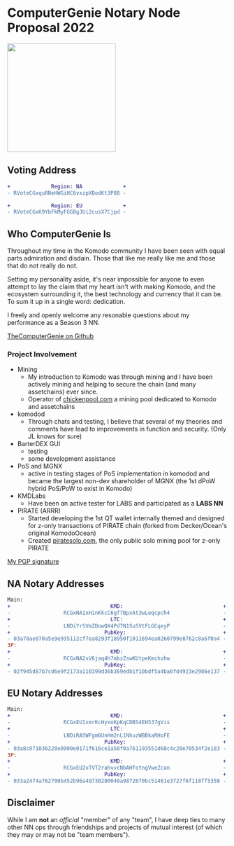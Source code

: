 # ComputerGenie Notary Node Proposal 2022

<img src="https://github.com/TheComputerGenie/NotaryNodes/blob/master/season4/candidates/computergenie/genie.jpg" width="248">

## Voting Address
```diff
+             Region: NA             +
- RVoteCGxquRNeHWGiHC6vxzpXBodKt3P88 -

+             Region: EU             +
- RVoteCGxK9YbFkMyFGG8gJUi2cusX7Cjpd -
```

## Who ComputerGenie Is
Throughout my time in the Komodo community I have been seen with equal parts admiration and disdain. Those that like me really like me and those that do not really do not.

Setting my personality aside, it's near impossible for anyone to even attempt to lay the claim that my heart isn't with making Komodo, and the ecosystem
surrounding it, the best technology and currency that it can be. To sum it up in a single word: dedication.

I freely and openly welcome any resonable questions about my performance as a Season 3 NN.

[TheComputerGenie on Github](https://github.com/TheComputerGenie)

### Project Involvement

  - Mining
    - My introduction to Komodo was through mining and I have been actively mining and helping to secure the chain (and many assetchains) ever since.
    - Operator of [chickenpool.com](http://chickenpool.com) a mining pool dedicated to Komodo and assetchains
  - komodod
    - Through chats and testing, I believe that several of my theories and comments have lead to improvements in function and security. (Only JL knows for sure)
  - BarterDEX GUI
    - testing
    - some development assistance
  - PoS and MGNX
    - active in testing stages of PoS implementation in komodod and became the largest non-dev shareholder of MGNX (the 1st dPoW hybrid PoS/PoW to exist in Komodo)
  - KMDLabs
    - Have been an active tester for LABS and participated as a **LABS NN**
  - PIRATE (ARRR)
    - Started developing the 1st QT wallet internally themed and designed for z-only transactions of PIRATE chain (forked from Decker/Ocean's original KomodoOcean)
    - Created [piratesolo.com](http://piratesolo.com), the only public solo mining pool for z-only PIRATE


[My PGP signature](./mygpg.key)

## NA Notary Addresses
```diff
Main:
+                                KMD:                                +
-                 RCGxNA1xHinKkcC6gf7BpxAt3wLeqcpch4                 -
+                                LTC:                                +
-                 LNDiYrSVmZDowQX4Pd7N1SuSVtFLGCqeyP                 -
+                              PubKey:                               +
- 03a78ae070a5e9e935112cf7ea8293f18950f1011694ea0260799e8762c8a6f0a4 -
3P:
+                                KMD:                                +
-                 RCGxNA2xV6jaq4h7mbzZswKUtpeKmchvhw                 -
+                              PubKey:                               +
- 02f945d87b7cd6e9f2173a110399d36b369edb1f10bdf5a4ba6fd4923e2986e137 -
```  
## EU Notary Addresses
```diff
Main:
+                                KMD:                                +
-                 RCGxEU1xmrKcHyxoKpKqCDBS4EH537gVis                 -
+                                LTC:                                +
-                 LNDiRASWFgm6UnHm2nL1NhuzWBBkaRHoFE                 -
+                              PubKey:                               +
- 03a8c071036228e0900e0171f616ce1a58f0a761193551d68c4c20e70534f2e183 -
3P:
+                                KMD:                                +
-                 RCGxEU2xTVT2rahvvcNbAHfotngVweZcan                 -
+                              PubKey:                               +
- 033a2474a762700b452b96a49730280040a9872070bc51461e3727f6f118ff5358 -
```  
## Disclaimer
While I am **not** an *official* "member" of any "team", I have deep ties to many other NN ops through friendships and projects of mutual interest (of which they may or may not be "team members").

